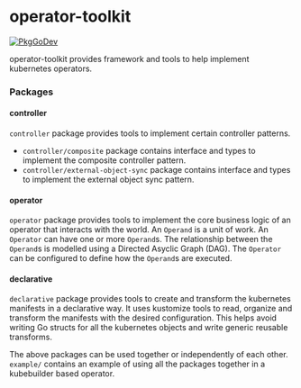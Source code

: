 # operator-toolkit

[![PkgGoDev](https://pkg.go.dev/badge/github.com/darkowlzz/operator-toolkit)](https://pkg.go.dev/github.com/darkowlzz/operator-toolkit)

operator-toolkit provides framework and tools to help implement kubernetes
operators.

### Packages

#### controller

`controller` package provides tools to implement certain controller patterns.

- `controller/composite` package contains interface and types to implement the
    composite controller pattern.
- `controller/external-object-sync` package contains interface and types to
    implement the external object sync pattern.

#### operator

`operator` package provides tools to implement the core business logic of an
operator that interacts with the world. An `Operand` is a unit of work. An
`Operator` can have one or more `Operand`s. The relationship between the
`Operand`s is modelled using a Directed Asyclic Graph (DAG). The `Operator` can
be configured to define how the `Operand`s are executed.

#### declarative

`declarative` package provides tools to create and transform the kubernetes
manifests in a declarative way. It uses kustomize tools to read, organize and
transform the manifests with the desired configuration. This helps avoid
writing Go structs for all the kubernetes objects and write generic reusable
transforms.

The above packages can be used together or independently of each other.
`example/` contains an example of using all the packages together in a
kubebuilder based operator.
